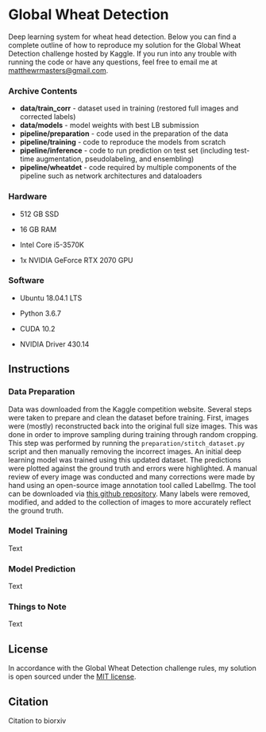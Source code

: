 # Global Wheat Detection
Deep learning system for wheat head detection. Below you can find a complete outline of how to reproduce my solution for the Global Wheat Detection challenge hosted by Kaggle. If you run into any trouble with running the code or have any questions, feel free to email me at matthewrmasters@gmail.com.



### Archive Contents

- **data/train_corr** - dataset used in training (restored full images and corrected labels)
- **data/models** - model weights with best LB submission
- **pipeline/preparation** - code used in the preparation of the data
- **pipeline/training** - code to reproduce the models from scratch
- **pipeline/inference** - code to run prediction on test set (including test-time augmentation, pseudolabeling, and ensembling)
- **pipeline/wheatdet** - code required by multiple components of the pipeline such as network architectures and dataloaders



### Hardware

- 512 GB SSD
- 16 GB RAM

- Intel Core i5-3570K

- 1x NVIDIA GeForce RTX 2070 GPU



### Software

- Ubuntu 18.04.1 LTS

- Python 3.6.7

- CUDA 10.2

- NVIDIA Driver 430.14




## Instructions

### Data Preparation

Data was downloaded from the Kaggle competition website. Several steps were taken to prepare and clean the dataset before training. First, images were (mostly) reconstructed back into the original full size images. This was done in order to improve sampling during training through random cropping. This step was performed by running the `preparation/stitch_dataset.py` script and then manually removing the incorrect images. An initial deep learning model was trained using this updated dataset. The predictions were plotted against the ground truth and errors were highlighted. A manual review of every image was conducted and many corrections were made by hand using an open-source image annotation tool called LabelImg. The tool can be downloaded via [this github repository](https://github.com/tzutalin/labelImg). Many labels were removed, modified, and added to the collection of images to more accurately reflect the ground truth.



### Model Training

Text



### Model Prediction

Text



### Things to Note

Text



## License

In accordance with the Global Wheat Detection challenge rules, my solution is open sourced under the [MIT license](LICENSE).



## Citation

Citation to biorxiv